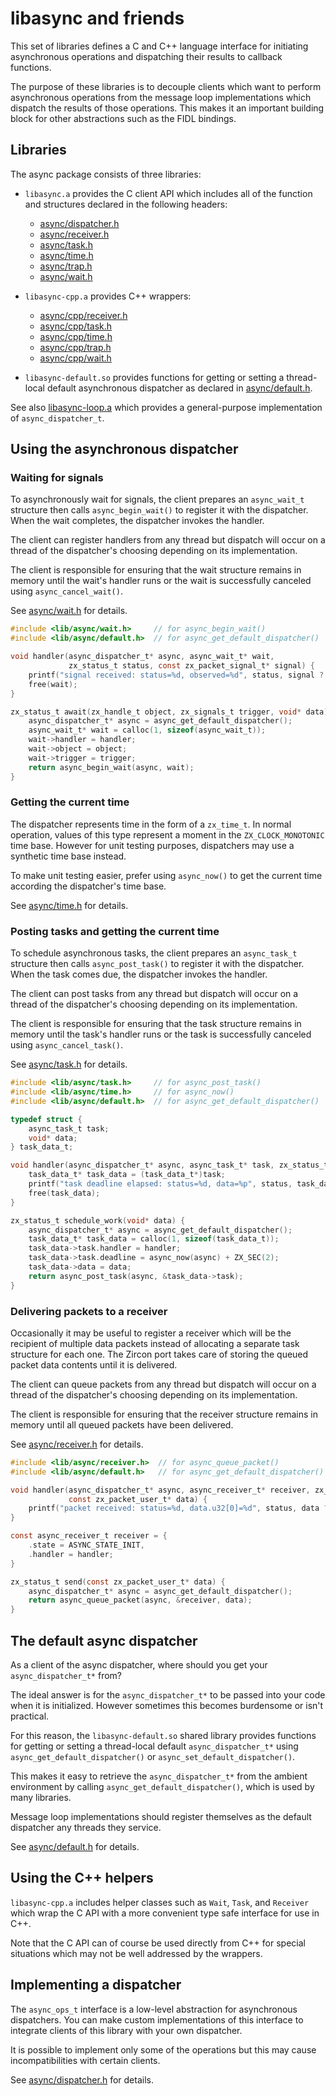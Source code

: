 # libasync and friends

This set of libraries defines a C and C++ language interface for initiating
asynchronous operations and dispatching their results to callback functions.

The purpose of these libraries is to decouple clients which want to perform
asynchronous operations from the message loop implementations which dispatch
the results of those operations.  This makes it an important building block
for other abstractions such as the FIDL bindings.

## Libraries

The async package consists of three libraries:

- `libasync.a` provides the C client API which includes all of the function
and structures declared in the following headers:
    - [async/dispatcher.h](include/lib/async/dispatcher.h)
    - [async/receiver.h](include/lib/async/receiver.h)
    - [async/task.h](include/lib/async/task.h)
    - [async/time.h](include/lib/async/time.h)
    - [async/trap.h](include/lib/async/trap.h)
    - [async/wait.h](include/lib/async/wait.h)

- `libasync-cpp.a` provides C++ wrappers:
    - [async/cpp/receiver.h](include/lib/async/cpp/receiver.h)
    - [async/cpp/task.h](include/lib/async/cpp/task.h)
    - [async/cpp/time.h](include/lib/async/cpp/time.h)
    - [async/cpp/trap.h](include/lib/async/cpp/trap.h)
    - [async/cpp/wait.h](include/lib/async/cpp/wait.h)

- `libasync-default.so` provides functions for getting or setting a thread-local
default asynchronous dispatcher as declared in
[async/default.h](include/lib/async/default.h).

See also [libasync-loop.a](../async-loop/README.md) which provides a
general-purpose implementation of `async_dispatcher_t`.

## Using the asynchronous dispatcher

### Waiting for signals

To asynchronously wait for signals, the client prepares an `async_wait_t`
structure then calls `async_begin_wait()` to register it with the dispatcher.
When the wait completes, the dispatcher invokes the handler.

The client can register handlers from any thread but dispatch will occur
on a thread of the dispatcher's choosing depending on its implementation.

The client is responsible for ensuring that the wait structure remains in
memory until the wait's handler runs or the wait is successfully canceled using
`async_cancel_wait()`.

See [async/wait.h](include/lib/async/wait.h) for details.

```c
#include <lib/async/wait.h>     // for async_begin_wait()
#include <lib/async/default.h>  // for async_get_default_dispatcher()

void handler(async_dispatcher_t* async, async_wait_t* wait,
             zx_status_t status, const zx_packet_signal_t* signal) {
    printf("signal received: status=%d, observed=%d", status, signal ? signal->observed : 0);
    free(wait);
}

zx_status_t await(zx_handle_t object, zx_signals_t trigger, void* data) {
    async_dispatcher_t* async = async_get_default_dispatcher();
    async_wait_t* wait = calloc(1, sizeof(async_wait_t));
    wait->handler = handler;
    wait->object = object;
    wait->trigger = trigger;
    return async_begin_wait(async, wait);
}
```

### Getting the current time

The dispatcher represents time in the form of a `zx_time_t`.  In normal
operation, values of this type represent a moment in the `ZX_CLOCK_MONOTONIC`
time base.  However for unit testing purposes, dispatchers may use a synthetic
time base instead.

To make unit testing easier, prefer using `async_now()` to get the current
time according the dispatcher's time base.

See [async/time.h](include/lib/async/time.h) for details.

### Posting tasks and getting the current time

To schedule asynchronous tasks, the client prepares an `async_task_t`
structure then calls `async_post_task()` to register it with the dispatcher.
When the task comes due, the dispatcher invokes the handler.

The client can post tasks from any thread but dispatch will occur
on a thread of the dispatcher's choosing depending on its implementation.

The client is responsible for ensuring that the task structure remains in
memory until the task's handler runs or the task is successfully canceled using
`async_cancel_task()`.

See [async/task.h](include/lib/async/task.h) for details.

```c
#include <lib/async/task.h>     // for async_post_task()
#include <lib/async/time.h>     // for async_now()
#include <lib/async/default.h>  // for async_get_default_dispatcher()

typedef struct {
    async_task_t task;
    void* data;
} task_data_t;

void handler(async_dispatcher_t* async, async_task_t* task, zx_status_t status) {
    task_data_t* task_data = (task_data_t*)task;
    printf("task deadline elapsed: status=%d, data=%p", status, task_data->data);
    free(task_data);
}

zx_status_t schedule_work(void* data) {
    async_dispatcher_t* async = async_get_default_dispatcher();
    task_data_t* task_data = calloc(1, sizeof(task_data_t));
    task_data->task.handler = handler;
    task_data->task.deadline = async_now(async) + ZX_SEC(2);
    task_data->data = data;
    return async_post_task(async, &task_data->task);
}
```

### Delivering packets to a receiver

Occasionally it may be useful to register a receiver which will be the
recipient of multiple data packets instead of allocating a separate task
structure for each one.  The Zircon port takes care of storing the queued
packet data contents until it is delivered.

The client can queue packets from any thread but dispatch will occur
on a thread of the dispatcher's choosing depending on its implementation.

The client is responsible for ensuring that the receiver structure remains in
memory until all queued packets have been delivered.

See [async/receiver.h](include/lib/async/receiver.h) for details.

```c
#include <lib/async/receiver.h>  // for async_queue_packet()
#include <lib/async/default.h>   // for async_get_default_dispatcher()

void handler(async_dispatcher_t* async, async_receiver_t* receiver, zx_status_t status,
             const zx_packet_user_t* data) {
    printf("packet received: status=%d, data.u32[0]=%d", status, data ? data.u32[0] : 0);
}

const async_receiver_t receiver = {
    .state = ASYNC_STATE_INIT,
    .handler = handler;
}

zx_status_t send(const zx_packet_user_t* data) {
    async_dispatcher_t* async = async_get_default_dispatcher();
    return async_queue_packet(async, &receiver, data);
}
```

## The default async dispatcher

As a client of the async dispatcher, where should you get your
`async_dispatcher_t*` from?

The ideal answer is for the `async_dispatcher_t*` to be passed into your code
when it is initialized.  However sometimes this becomes burdensome or isn't
practical.

For this reason, the `libasync-default.so` shared library provides functions
for getting or setting a thread-local default `async_dispatcher_t*` using
`async_get_default_dispatcher()` or `async_set_default_dispatcher()`.

This makes it easy to retrieve the `async_dispatcher_t*` from the ambient
environment by calling `async_get_default_dispatcher()`, which is used by many
libraries.

Message loop implementations should register themselves as the default
dispatcher any threads they service.

See [async/default.h](include/lib/async/default.h) for details.

## Using the C++ helpers

`libasync-cpp.a` includes helper classes such as `Wait`, `Task`, and `Receiver`
which wrap the C API with a more convenient type safe interface for use
in C++.

Note that the C API can of course be used directly from C++ for special
situations which may not be well addressed by the wrappers.

## Implementing a dispatcher

The `async_ops_t` interface is a low-level abstraction for asynchronous
dispatchers.  You can make custom implementations of this interface to
integrate clients of this library with your own dispatcher.

It is possible to implement only some of the operations but this may cause
incompatibilities with certain clients.

See [async/dispatcher.h](include/lib/async/dispatcher.h) for details.
